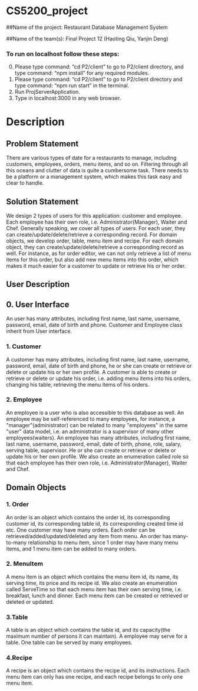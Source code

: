 # CS5200_project

##Name of the project:
Restaurant Database Management System

##Name of the team(s):
Final Project 12 (Haoting Qiu, Yanjin Deng)

### To run on localhost follow these steps:
0. Please type command: “cd P2/client” to go to P2/client directory, and type command: “npm install” for any required modules.
1. Please type command: “cd P2/client” to go to P2/client directory and type command: “npm run start” in the terminal.
2. Run ProjServerApplication.
3. Type in localhost:3000 in any web browser.

# Description
## Problem Statement
There are various types of date for a restaurants to manage, including customers, employees, orders, menu items, and so on. Filtering through all this oceans and clutter of data is quite a cumbersome task. There needs to be a platform or a management system, which makes this task easy and clear to handle.
## Solution Statement
We design 2 types of users for this application: customer and employee. Each employee has their own role, i.e. Administrator(Manager), Waiter and Chef. Generally speaking, we cover all types of users. For each user, they can create/update/delete/retrieve a corresponding record.
For domain objects, we develop order, table, menu item and recipe. For each domain object, they can create/update/delete/retrieve a corresponding record as well. For instance, as for order editor, we can not only retrieve a list of menu items for this order, but also add new menu items into this order, which makes it much easier for a customer to update or retrieve his or her order.

## User Description
## 0. User Interface
An user has many attributes, including first name, last name, username, password, email, date of birth and phone. Customer and Employee class inherit from User interface.
### 1. Customer
A customer has many attributes, including first name, last name, username, password, email, date of birth and phone, he or she can create or retrieve or delete or update his or her own profile. A customer is able to create or retrieve or delete or update his order, i.e. adding menu items into his orders, changing his table, retrieving the menu items of his orders.
### 2. Employee
An employee is a user who is also accessible to this database as well. An employee may be self-referenced to many employees, for instance, a "manager"(administrator) can be related to many "employees" in the same "user" data model, i.e. an administrator is a supervisor of many other employees(waiters). An employee has many attributes, including first name, last name, username, password, email, date of birth, phone, role, salary, serving table, supervisor. He or she can create or retrieve or delete or update his or her own profile.
We also create an enumeration called role so that each employee has their own role, i.e. Administrator(Manager), Waiter and Chef.

## Domain Objects
### 1. Order
An order is an object which contains the order id, its corresponding customer id, its corresponding table id, its corresponding created time id etc.
One customer may have many orders. Each order can be retrieved/added/updated/deleted any item from menu. An order has many-to-many relationship to menu item, since 1 order may have many menu items, and 1 menu item can be added to many orders.
### 2. MenuItem
A menu item is an object which contains the menu item id, its name, its serving time, its price and its recipe id. We also create an enumeration called ServeTime so that each menu item has their own serving time, i.e. breakfast, lunch and dinner. Each menu item can be created or retrieved or deleted or updated.
### 3.Table
A table is an object which contains the table id, and its capacity(the maximum number of persons it can maintain).  A employee may serve for a table. One table can be served by many employees.
### 4.Recipe
A recipe is an object which contains the recipe id, and its instructions.  Each menu item can only has one recipe, and each recipe belongs to only one menu item.






